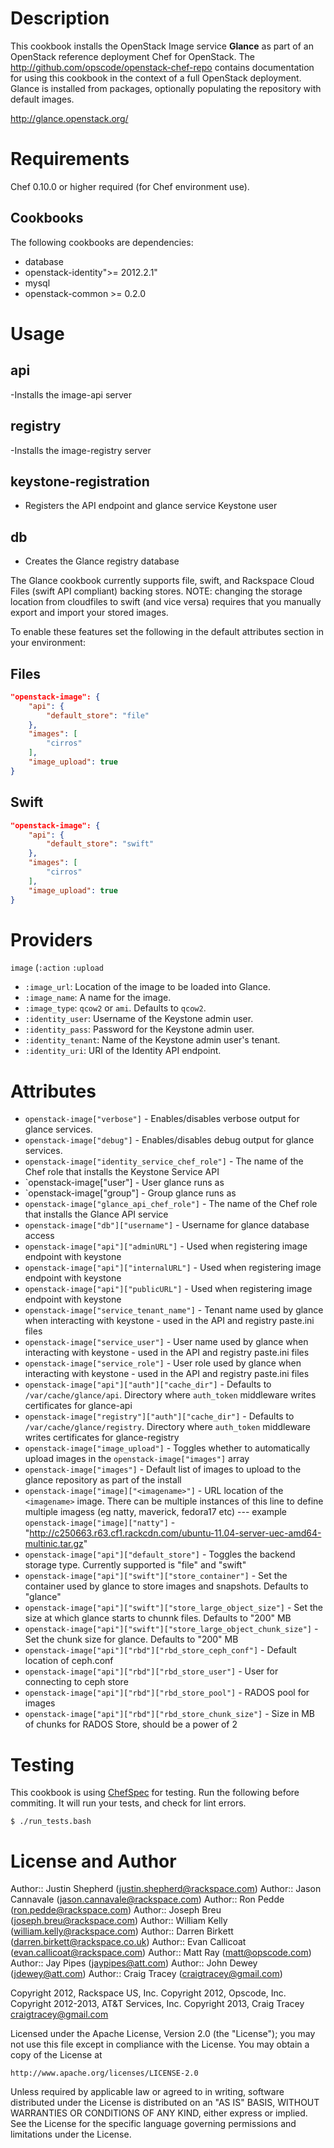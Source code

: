 Description
===========

This cookbook installs the OpenStack Image service **Glance** as part of an OpenStack
reference deployment Chef for OpenStack. The http://github.com/opscode/openstack-chef-repo
contains documentation for using this cookbook in the context of a full OpenStack deployment.
Glance is installed from packages, optionally populating the repository with default images.

http://glance.openstack.org/

Requirements
============

Chef 0.10.0 or higher required (for Chef environment use).

Cookbooks
---------

The following cookbooks are dependencies:

* database
* openstack-identity">= 2012.2.1"
* mysql
* openstack-common >= 0.2.0

Usage
=====

api
------
-Installs the image-api server

registry
--------
-Installs the image-registry server

keystone-registration
---------------------
- Registers the API endpoint and glance service Keystone user

db
--
- Creates the Glance registry database

The Glance cookbook currently supports file, swift, and Rackspace Cloud Files (swift API compliant) backing stores.  NOTE: changing the storage location from cloudfiles to swift (and vice versa) requires that you manually export and import your stored images.

To enable these features set the following in the default attributes section in your environment:

Files
-----

```json
"openstack-image": {
    "api": {
        "default_store": "file"
    },
    "images": [
        "cirros"
    ],
    "image_upload": true
}
```

Swift
-----

```json
"openstack-image": {
    "api": {
        "default_store": "swift"
    },
    "images": [
        "cirros"
    ],
    "image_upload": true
}
```

Providers
=========

`image` (`:action` `:upload`

- `:image_url`: Location of the image to be loaded into Glance.
- `:image_name`: A name for the image.
- `:image_type`: `qcow2` or `ami`. Defaults to `qcow2`.
- `:identity_user`: Username of the Keystone admin user.
- `:identity_pass`: Password for the Keystone admin user.
- `:identity_tenant`: Name of the Keystone admin user's tenant.
- `:identity_uri`: URI of the Identity API endpoint.

Attributes
==========

* `openstack-image["verbose"]` - Enables/disables verbose output for glance services.
* `openstack-image["debug"]` - Enables/disables debug output for glance services.
* `openstack-image["identity_service_chef_role"]` - The name of the Chef role that installs the Keystone Service API
* `openstack-image["user"] - User glance runs as
* `openstack-image["group"] - Group glance runs as
* `openstack-image["glance_api_chef_role"]` - The name of the Chef role that installs the Glance API service
* `openstack-image["db"]["username"]` - Username for glance database access
* `openstack-image["api"]["adminURL"]` - Used when registering image endpoint with keystone
* `openstack-image["api"]["internalURL"]` - Used when registering image endpoint with keystone
* `openstack-image["api"]["publicURL"]` - Used when registering image endpoint with keystone
* `openstack-image["service_tenant_name"]` - Tenant name used by glance when interacting with keystone - used in the API and registry paste.ini files
* `openstack-image["service_user"]` - User name used by glance when interacting with keystone - used in the API and registry paste.ini files
* `openstack-image["service_role"]` - User role used by glance when interacting with keystone - used in the API and registry paste.ini files
* `openstack-image["api"]["auth"]["cache_dir"]` - Defaults to `/var/cache/glance/api`. Directory where `auth_token` middleware writes certificates for glance-api
* `openstack-image["registry"]["auth"]["cache_dir"]` - Defaults to `/var/cache/glance/registry`. Directory where `auth_token` middleware writes certificates for glance-registry
* `openstack-image["image_upload"]` - Toggles whether to automatically upload images in the `openstack-image["images"]` array
* `openstack-image["images"]` - Default list of images to upload to the glance repository as part of the install
* `openstack-image["image]["<imagename>"]` - URL location of the `<imagename>` image. There can be multiple instances of this line to define multiple imagess (eg natty, maverick, fedora17 etc)
--- example `openstack-image["image]["natty"]` - "http://c250663.r63.cf1.rackcdn.com/ubuntu-11.04-server-uec-amd64-multinic.tar.gz"
* `openstack-image["api"]["default_store"]` - Toggles the backend storage type.  Currently supported is "file" and "swift"
* `openstack-image["api"]["swift"]["store_container"]` - Set the container used by glance to store images and snapshots.  Defaults to "glance"
* `openstack-image["api"]["swift"]["store_large_object_size"]` - Set the size at which glance starts to chunnk files.  Defaults to "200" MB
* `openstack-image["api"]["swift"]["store_large_object_chunk_size"]` - Set the chunk size for glance.  Defaults to "200" MB
* `openstack-image["api"]["rbd"]["rbd_store_ceph_conf"]` - Default location of ceph.conf
* `openstack-image["api"]["rbd"]["rbd_store_user"]` - User for connecting to ceph store
* `openstack-image["api"]["rbd"]["rbd_store_pool"]` - RADOS pool for images
* `openstack-image["api"]["rbd"]["rbd_store_chunk_size"]` - Size in MB of chunks for RADOS Store, should be a power of 2

Testing
=====

This cookbook is using [ChefSpec](https://github.com/acrmp/chefspec) for
testing. Run the following before commiting. It will run your tests,
and check for lint errors.

    $ ./run_tests.bash

License and Author
==================

Author:: Justin Shepherd (<justin.shepherd@rackspace.com>)
Author:: Jason Cannavale (<jason.cannavale@rackspace.com>)
Author:: Ron Pedde (<ron.pedde@rackspace.com>)
Author:: Joseph Breu (<joseph.breu@rackspace.com>)
Author:: William Kelly (<william.kelly@rackspace.com>)
Author:: Darren Birkett (<darren.birkett@rackspace.co.uk>)
Author:: Evan Callicoat (<evan.callicoat@rackspace.com>)
Author:: Matt Ray (<matt@opscode.com>)
Author:: Jay Pipes (<jaypipes@att.com>)
Author:: John Dewey (<jdewey@att.com>)
Author:: Craig Tracey (<craigtracey@gmail.com>)

Copyright 2012, Rackspace US, Inc.
Copyright 2012, Opscode, Inc.
Copyright 2012-2013, AT&T Services, Inc.
Copyright 2013, Craig Tracey <craigtracey@gmail.com>

Licensed under the Apache License, Version 2.0 (the "License");
you may not use this file except in compliance with the License.
You may obtain a copy of the License at

    http://www.apache.org/licenses/LICENSE-2.0

Unless required by applicable law or agreed to in writing, software
distributed under the License is distributed on an "AS IS" BASIS,
WITHOUT WARRANTIES OR CONDITIONS OF ANY KIND, either express or implied.
See the License for the specific language governing permissions and
limitations under the License.
